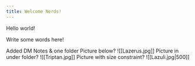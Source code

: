 ```yaml
---
title: Welcome Nerds!
---
```


Hello world!

Write some words here!

Added DM Notes & one folder
Picture below?
![[Lazerus.jpg]]
Picture in under folder?
![[Triptan.jpg]]
Picture with size constraint?
![[Lazuli.jpg|500]]